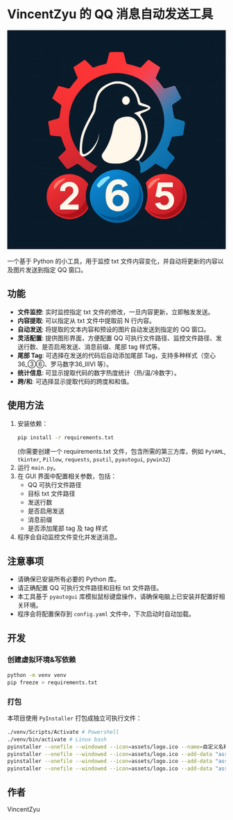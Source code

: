 # VincentZyu 的 QQ 消息自动发送工具
![logo](gui_program/assets/logo.png)


一个基于 Python 的小工具，用于监控 txt 文件内容变化，并自动将更新的内容以及图片发送到指定 QQ 窗口。

## 功能

*   **文件监控**: 实时监控指定 txt 文件的修改，一旦内容更新，立即触发发送。
*   **内容提取**: 可以指定从 txt 文件中提取前 N 行内容。
*   **自动发送**: 将提取的文本内容和预设的图片自动发送到指定的 QQ 窗口。
*   **灵活配置**: 提供图形界面，方便配置 QQ 可执行文件路径、监控文件路径、发送行数、是否启用发送、消息前缀、尾部 tag 样式等。
*   **尾部 Tag**: 可选择在发送的代码后自动添加尾部 Tag，支持多种样式（空心36_③⑥、罗马数字36_ⅢⅥ 等）。
*   **统计信息**: 可显示提取代码的数字热度统计（热/温/冷数字）。
*   **跨/和**: 可选择显示提取代码的跨度和和值。

## 使用方法

1.  安装依赖：
    ```bash
    pip install -r requirements.txt
    ```
    (你需要创建一个 requirements.txt 文件，包含所需的第三方库，例如 `PyYAML`, `tkinter`, `Pillow`, `requests`, `psutil`, `pyautogui`, `pywin32`)
2.  运行 `main.py`。
3.  在 GUI 界面中配置相关参数，包括：
    *   QQ 可执行文件路径
    *   目标 txt 文件路径
    *   发送行数
    *   是否启用发送
    *   消息前缀
    *   是否添加尾部 tag 及 tag 样式
4.  程序会自动监控文件变化并发送消息。

## 注意事项

*   请确保已安装所有必要的 Python 库。
*   请正确配置 QQ 可执行文件路径和目标 txt 文件路径。
*   本工具基于 `pyautogui` 库模拟鼠标键盘操作，请确保电脑上已安装并配置好相关环境。
*   程序会将配置保存到 `config.yaml` 文件中，下次启动时自动加载。

## 开发

### 创建虚拟环境&写依赖
```bash
python -m venv venv
pip freeze > requirements.txt
```

### 打包

本项目使用 `PyInstaller` 打包成独立可执行文件：

```bash
./venv/Scripts/Activate # Powershell
./venv/bin/activate # Linux bash
pyinstaller --onefile --windowed --icon=assets/logo.ico --name=自定义名称 main.py
pyinstaller --onefile --windowed --icon=assets/logo.ico --add-data "assets/logo.png;assets" --name=检测txt变化发旧版qq河内五分彩_20250718v2 main.py
pyinstaller --onefile --windowed --icon=assets/logo.ico --add-data "assets/logo.png;assets" --name=20250719v1_检测txt变化发旧版qq河内五分彩 main.py
pyinstaller --onefile --windowed --icon=assets/logo.ico --add-data "assets/logo.png;assets" --name=20250719v2_检测txt变化发旧版qq河内五分彩 main.py
```

## 作者

VincentZyu